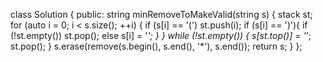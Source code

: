 class Solution {
public:
string minRemoveToMakeValid(string s) {
stack<int> st;
for (auto i = 0; i < s.size(); ++i) {
if (s[i] == '(')
st.push(i);
if (s[i] == ')'){
if (!st.empty())
st.pop();
else s[i] = '*';
}
}
while (!st.empty()) {
s[st.top()] = '*';
st.pop();
}
s.erase(remove(s.begin(), s.end(), '*'), s.end());
return s;
}
};